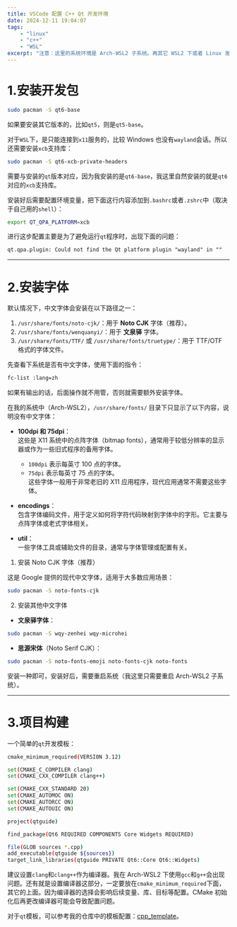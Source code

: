 ```yaml
---
title: VSCode 配置 C++ Qt 开发环境
date: 2024-12-11 19:04:07
tags:
    - "linux"
    - "c++"
    - "WSL"
excerpt: "注意：这里的系统环境是 Arch-WSL2 子系统。再其它 WSL2 下或者 Linux 发行版下该教程都有用。"
---
```



# 1.安装开发包

```bash
sudo pacman -S qt6-base
```
如果要安装其它版本的，比如`qt5`，则是`qt5-base`。

对于`WSL`下，是只能连接到`x11`服务的，比较 Windows 也没有`wayland`会话。所以还需要安装`xcb`支持库：
```bash
sudo pacman -S qt6-xcb-private-headers
```
需要与安装的`qt`版本对应，因为我安装的是`qt6-base`，我这里自然安装的就是`qt6`对应的`xcb`支持库。

安装好后需要配置环境变量，把下面这行内容添加到`.bashrc`或者`.zshrc`中（取决于自己用的`shell`）：
```bash
export QT_QPA_PLATFORM=xcb
```

进行这步配置主要是为了避免运行`qt`程序时，出现下面的问题：
```txt
qt.qpa.plugin: Could not find the Qt platform plugin "wayland" in ""
```
---

# 2.安装字体

默认情况下，中文字体会安装在以下路径之一：

1. `/usr/share/fonts/noto-cjk/`：用于 **Noto CJK** 字体（推荐）。
2. `/usr/share/fonts/wenquanyi/`：用于 **文泉驿** 字体。
3. `/usr/share/fonts/TTF/` 或 `/usr/share/fonts/truetype/`：用于 TTF/OTF 格式的字体文件。

先查看下系统是否有中文字体，使用下面的指令：
```bash
fc-list :lang=zh
```
如果有输出的话，后面操作就不用管，否则就需要额外安装字体。

在我的系统中（Arch-WSL2），`/usr/share/fonts/` 目录下只显示了以下内容，说明没有中文字体：

- **100dpi 和 75dpi**：  
  这些是 X11 系统中的点阵字体（bitmap fonts），通常用于较低分辨率的显示器或作为一些旧式程序的备用字体。  
  - `100dpi` 表示每英寸 100 点的字体。
  - `75dpi` 表示每英寸 75 点的字体。  
  这些字体一般用于非常老旧的 X11 应用程序，现代应用通常不需要这些字体。

- **encodings**：  
  包含字体编码文件，用于定义如何将字符代码映射到字体中的字形。它主要与点阵字体或老式字体相关。

- **util**：  
  一些字体工具或辅助文件的目录，通常与字体管理或配置有关。

1. 安装 Noto CJK 字体（推荐）

这是 Google 提供的现代中文字体，适用于大多数应用场景：

```bash
sudo pacman -S noto-fonts-cjk
```

2. 安装其他中文字体

- **文泉驿字体**：
```bash
sudo pacman -S wqy-zenhei wqy-microhei
```
- **思源宋体**（Noto Serif CJK）：
```bash
sudo pacman -S noto-fonts-emoji noto-fonts-cjk noto-fonts
```

安装一种即可，安装好后，需要重启系统（我这里只需要重启 Arch-WSL2 子系统）。

---

# 3.项目构建

一个简单的`qt`开发模板：
```bash
cmake_minimum_required(VERSI0N 3.12)

set(CMAKE_C_COMPILER clang)
set(CMAKE_CXX_COMPILER clang++)

set(CMAKE_CXX_STANDARD 20)
set(CMAKE_AUTOMOC ON)
set(CMAKE_AUTORCC ON)
set(CMAKE_AUTOUIC ON)

project(qtguide)

find_package(Qt6 REQUIRED COMPONENTS Core Widgets REQUIRED)

file(GLOB sources *.cpp)
add_executable(qtguide ${sources})
target_link_libraries(qtguide PRIVATE Qt6::Core Qt6::Widgets)
```
建议设置`clang`和`clang++`作为编译器。我在 Arch-WSL2 下使用`gcc`和`g++`会出现问题。还有就是设置编译器这部分，一定要放在`cmake_minimum_required`下面，其它的上面。因为编译器的选择会影响后续变量、库、目标等配置。CMake 初始化后再更改编译器可能会导致配置问题。

对于`qt`模板，可以参考我的仓库中的模板配置：[cpp_template](https://github.com/loskyertt/cpp_template)。